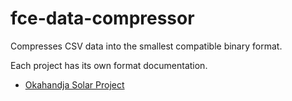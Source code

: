 # fce-data-compressor

Compresses CSV data into the smallest compatible binary format.

Each project has its own format documentation.

- [Okahandja Solar Project](OKAHANDJA.md)